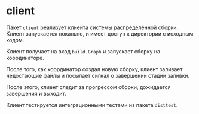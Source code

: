 # client

Пакет `client` реализует клиента системы распределённой сборки. Клиент запускается локально, и имеет доступ к
директории с исходным кодом.
 
Клиент получает на вход `build.Graph` и запускает сборку на координаторе.

После того, как координатор создал новую сборку, клиент заливает недостающие файлы и посылает сигнал о завершении стадии заливки.

После этого, клиент следит за прогрессом сборки, дожидается завершения и выходит.

Клиент тестируется интеграционными тестами из пакета `disttest`.
